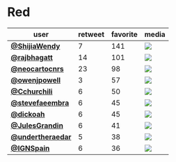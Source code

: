 # Red

| user                                           |   retweet |   favorite | media                                                                                        |
|------------------------------------------------|-----------|------------|----------------------------------------------------------------------------------------------|
| **[@ShijiaWendy](https://t.co/XcK0HoI25E)**    |         7 |        141 | ![](http://pbs.twimg.com/media/EmKJrMrVMAIFCjH.jpg)                                          |
| **[@rajbhagatt](https://t.co/kAHvtd9M1N)**     |        14 |        101 | ![](http://pbs.twimg.com/media/EmJor9jVkAAQ9m6.jpg)                                          |
| **[@neocartocnrs](https://t.co/6jsj9GbKoN)**   |        23 |         98 | ![](http://pbs.twimg.com/media/EmIU8pBWMAAFdiT.jpg)                                          |
| **[@owenjpowell](https://t.co/TfMqBvxFRH)**    |         3 |         57 | ![](http://pbs.twimg.com/media/EmIegEWWMAAb9eZ.jpg)                                          |
| **[@Cchurchili](https://t.co/2rpsEp39p3)**     |         6 |         50 | ![](http://pbs.twimg.com/media/EmKF4eLWoAAPR60.jpg)                                          |
| **[@stevefaeembra](https://t.co/HLZ4ujVQv2)**  |         6 |         45 | ![](http://pbs.twimg.com/ext_tw_video_thumb/1324726728397377538/pu/img/qiuE5NfA_hxNvo3p.jpg) |
| **[@dickoah](https://t.co/yhD2GHH4eX)**        |         6 |         45 | ![](http://pbs.twimg.com/media/EmJdgK_X0AU2xQg.jpg)                                          |
| **[@JulesGrandin](https://t.co/dvvR62ognx)**   |         6 |         41 | ![](http://pbs.twimg.com/media/Elvi4LMXUAA_D25.jpg)                                          |
| **[@undertheraedar](https://t.co/DDQteTftnW)** |         5 |         38 | ![](http://pbs.twimg.com/media/EmIlVsbWoAAKeRN.jpg)                                          |
| **[@IGNSpain](https://t.co/EOcrKg2Rtl)**       |         6 |         36 | ![](http://pbs.twimg.com/media/EmImIhRX0AYL13Q.png)                                          |
 